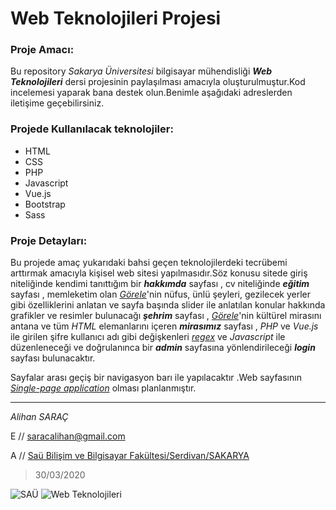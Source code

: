 # Web Teknolojileri Projesi
### Proje Amacı:
Bu repository _Sakarya Üniversitesi_ bilgisayar mühendisliği ***Web Teknolojileri*** dersi projesinin paylaşılması amacıyla oluşturulmuştur.Kod incelemesi yaparak bana destek olun.Benimle aşağıdaki adreslerden iletişime geçebilirsiniz.

### Projede Kullanılacak teknolojiler:
+ HTML
+ CSS
+ PHP
+ Javascript
+ Vue.js
+ Bootstrap
+ Sass

### Proje Detayları:
  Bu projede amaç yukarıdaki bahsi geçen teknolojilerdeki tecrübemi arttırmak amacıyla kişisel web sitesi yapılmasıdır.Söz konusu sitede giriş niteliğinde kendimi tanıttığım bir ***hakkımda*** sayfası , cv niteliğinde ***eğitim*** sayfası , memleketim olan _[Görele](https://goo.gl/maps/6LbcmWXepe6cECG68)_'nin nüfus, ünlü şeyleri, gezilecek yerler gibi özelliklerini anlatan ve sayfa başında slider ile anlatılan konular hakkında grafikler ve resimler bulunacağı ***şehrim*** sayfası , _[Görele](https://goo.gl/maps/6LbcmWXepe6cECG68)_'nin kültürel mirasını antana ve tüm _HTML_ elemanlarını içeren ***mirasımız*** sayfası , _PHP_ ve _Vue.js_ ile girilen şifre kullanıcı adı gibi değişkenleri _[regex](https://tr.wikipedia.org/wiki/D%C3%BCzenli_ifade)_ ve _Javascript_ ile düzenleneceği ve  doğrulanınca bir ***admin*** sayfasına yönlendirileceği ***login*** sayfası bulunacaktır.

Sayfalar arası geçiş bir navigasyon barı ile yapılacaktır .Web sayfasının *[Single-page application](https://tr.wikipedia.org/wiki/Tek_sayfa_uygulamas%C4%B1)* olması planlanmıştır.


***
_Alihan SARAÇ_

E // <saracalihan@gmail.com>

A // [Saü Bilişim ve Bilgisayar Fakültesi/Serdivan/SAKARYA](https://goo.gl/maps/9vEdj7QYgKpruSus7 "Okul")

>30/03/2020

![SAÜ](https://upload.wikimedia.org/wikipedia/tr/d/de/Sakarya_%C3%9Cniversitesi_Logosu.png) ![Web Teknolojileri](https://polatpanel.com/public/default/upload/service/56f3a669e5e2aweb-yazilim.jpg) 
